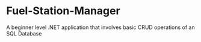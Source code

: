 # Fuel-Station-Manager
A beginner level .NET application that involves basic CRUD operations of an SQL Database

